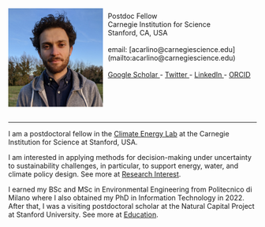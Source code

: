 <img style="float: left; padding: 10px 10px 0px 0px;" src="fototessera2021.jpg" height="200" alt="photo"/>

<br>
Postdoc Fellow 
<br>
Carnegie Institution for Science
<br>
Stanford, CA, USA <br>
<br>
email: [acarlino@carnegiescience.edu](mailto:acarlino@carnegiescience.edu) <br>
<br>
<a href="https://scholar.google.com/citations?user=-8pdFX0AAAAJ&hl=en"> Google Scholar </a>  -
<a href="www.twitter.com/AngeloCarlino3"> Twitter </a> -
<a href="https://www.linkedin.com/in/angelo-carlino-570051170/"> LinkedIn </a> -
<a href="https://orcid.org/0000-0002-8403-9070"> ORCID </a>

<br clear="left"/>

<br>

<hr>

I am a postdoctoral fellow in the <a href="https://climateenergylab.org/">Climate Energy Lab</a> at the Carnegie Institution for Science at Stanford, USA. 
<br>

I am interested in applying methods for decision-making under uncertainty to sustainability challenges, in particular, to support energy, water, and climate policy design. See more at <a href="https://github.com/angelo-carlino/angelo-carlino.github.io/blob/master/Research.html"> Research Interest</a>.
<br>

I earned my BSc and MSc in Environmental Engineering from Politecnico di Milano where I also obtained my PhD in Information Technology in 2022. 
After that, I was a visiting postdoctoral scholar at the Natural Capital Project at Stanford University. See more at <a href="https://github.com/angelo-carlino/angelo-carlino.github.io/blob/master/Education.html"> Education</a>.
